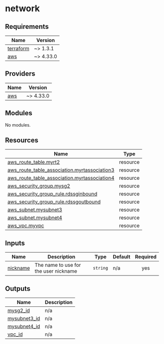 # network

<!-- BEGINNING OF PRE-COMMIT-TERRAFORM DOCS HOOK -->
## Requirements

| Name | Version |
|------|---------|
| <a name="requirement_terraform"></a> [terraform](#requirement\_terraform) | ~> 1.3.1 |
| <a name="requirement_aws"></a> [aws](#requirement\_aws) | ~> 4.33.0 |

## Providers

| Name | Version |
|------|---------|
| <a name="provider_aws"></a> [aws](#provider\_aws) | ~> 4.33.0 |

## Modules

No modules.

## Resources

| Name | Type |
|------|------|
| [aws_route_table.myrt2](https://registry.terraform.io/providers/hashicorp/aws/latest/docs/resources/route_table) | resource |
| [aws_route_table_association.myrtassociation3](https://registry.terraform.io/providers/hashicorp/aws/latest/docs/resources/route_table_association) | resource |
| [aws_route_table_association.myrtassociation4](https://registry.terraform.io/providers/hashicorp/aws/latest/docs/resources/route_table_association) | resource |
| [aws_security_group.mysg2](https://registry.terraform.io/providers/hashicorp/aws/latest/docs/resources/security_group) | resource |
| [aws_security_group_rule.rdssginbound](https://registry.terraform.io/providers/hashicorp/aws/latest/docs/resources/security_group_rule) | resource |
| [aws_security_group_rule.rdssgoutbound](https://registry.terraform.io/providers/hashicorp/aws/latest/docs/resources/security_group_rule) | resource |
| [aws_subnet.mysubnet3](https://registry.terraform.io/providers/hashicorp/aws/latest/docs/resources/subnet) | resource |
| [aws_subnet.mysubnet4](https://registry.terraform.io/providers/hashicorp/aws/latest/docs/resources/subnet) | resource |
| [aws_vpc.myvpc](https://registry.terraform.io/providers/hashicorp/aws/latest/docs/resources/vpc) | resource |

## Inputs

| Name | Description | Type | Default | Required |
|------|-------------|------|---------|:--------:|
| <a name="input_nickname"></a> [nickname](#input\_nickname) | The name to use for the user nickname | `string` | n/a | yes |

## Outputs

| Name | Description |
|------|-------------|
| <a name="output_mysg2_id"></a> [mysg2\_id](#output\_mysg2\_id) | n/a |
| <a name="output_mysubnet3_id"></a> [mysubnet3\_id](#output\_mysubnet3\_id) | n/a |
| <a name="output_mysubnet4_id"></a> [mysubnet4\_id](#output\_mysubnet4\_id) | n/a |
| <a name="output_vpc_id"></a> [vpc\_id](#output\_vpc\_id) | n/a |
<!-- END OF PRE-COMMIT-TERRAFORM DOCS HOOK -->

